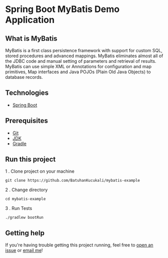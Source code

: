 # Spring Boot MyBatis Demo Application #

## What is MyBatis ##
MyBatis is a first class persistence framework with support for custom SQL, stored procedures and advanced mappings. 
MyBatis eliminates almost all of the JDBC code and manual setting of parameters and retrieval of results. 
MyBatis can use simple XML or Annotations for configuration and map primitives, Map interfaces and Java POJOs (Plain Old Java Objects) to database records.

## Technologies ##
* [Spring Boot](https://spring.io/)

## Prerequisites ##
* [Git](https://git-scm.com/book/en/v2/Getting-Started-Installing-Git)
* [JDK](https://www.java.com/en/download/)
* [Gradle](https://gradle.org/)

## Run this project ##
1 . Clone project on your machine
```
git clone https://github.com/BatuhanKucukali/mybatis-example
```
2 . Change directory
```
cd mybatis-example
```
3 . Run Tests
```
./gradlew bootRun
```

## Getting help ##

If you're having trouble getting this project running, feel free to [open an issue](https://github.com/BatuhanKucukali/mybatis-example/issues/new) or [email me](mailto:mail@batuhankucukali.com)!